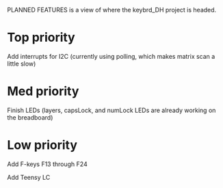 PLANNED FEATURES is a view of where the keybrd_DH project is headed.

Top priority
============
Add interrupts for I2C (currently using polling, which makes matrix scan a little slow)

Med priority
=============
Finish LEDs (layers, capsLock, and numLock LEDs are already working on the breadboard)

Low priority
============
Add F-keys F13 through F24

Add Teensy LC
